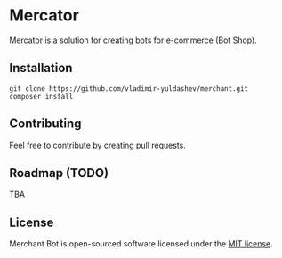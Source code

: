 # Mercator

Mercator is a solution for creating bots for e-commerce (Bot Shop).

## Installation

    git clone https://github.com/vladimir-yuldashev/merchant.git
    composer install

## Contributing

Feel free to contribute by creating pull requests.

## Roadmap (TODO)

TBA

## License

Merchant Bot is open-sourced software licensed under the [MIT license](http://opensource.org/licenses/MIT).
